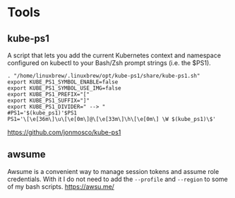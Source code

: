 # Tools

## kube-ps1
A script that lets you add the current Kubernetes context and namespace configured on kubectl to your Bash/Zsh prompt strings (i.e. the $PS1). 

```shell
. "/home/linuxbrew/.linuxbrew/opt/kube-ps1/share/kube-ps1.sh" 
export KUBE_PS1_SYMBOL_ENABLE=false 
export KUBE_PS1_SYMBOL_USE_IMG=false 
export KUBE_PS1_PREFIX="[" 
export KUBE_PS1_SUFFIX="]" 
export KUBE_PS1_DIVIDER=" --> " 
#PS1='$(kube_ps1)'$PS1 
PS1='\[\e[36m\]\u\[\e[0m\]@\[\e[33m\]\h\[\e[0m\] \W $(kube_ps1)\$' 
```
<https://github.com/jonmosco/kube-ps1>

## awsume
Awsume is a convenient way to manage session tokens and assume role credentials.
With it I do not need to add the `--profile` and `--region` to some of my bash scripts.
<https://awsu.me/>

